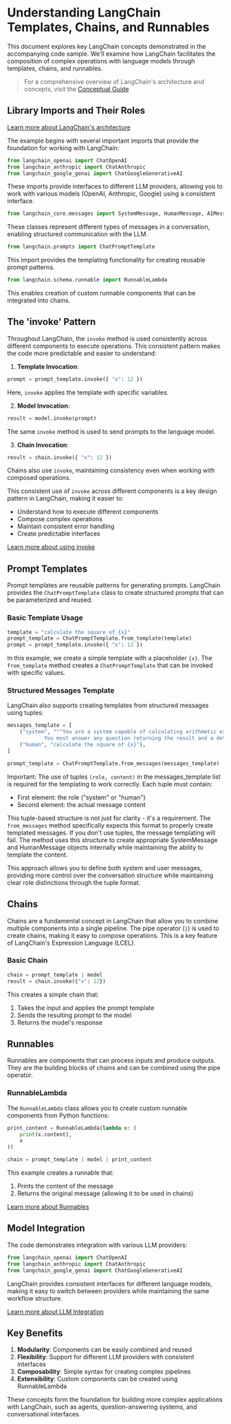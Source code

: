 # Understanding LangChain Templates, Chains, and Runnables

This document explores key LangChain concepts demonstrated in the accompanying code sample. We'll examine how LangChain facilitates the composition of complex operations with language models through templates, chains, and runnables.

> For a comprehensive overview of LangChain's architecture and concepts, visit the [Conceptual Guide](https://python.langchain.com/docs/concepts/)

## Library Imports and Their Roles

[Learn more about LangChain's architecture](https://python.langchain.com/docs/concepts/architecture)

The example begins with several important imports that provide the foundation for working with LangChain:

```python
from langchain_openai import ChatOpenAI
from langchain_anthropic import ChatAnthropic
from langchain_google_genai import ChatGoogleGenerativeAI
```
These imports provide interfaces to different LLM providers, allowing you to work with various models (OpenAI, Anthropic, Google) using a consistent interface.

```python
from langchain_core.messages import SystemMessage, HumanMessage, AIMessage
```
These classes represent different types of messages in a conversation, enabling structured communication with the LLM.

```python
from langchain.prompts import ChatPromptTemplate
```
This import provides the templating functionality for creating reusable prompt patterns.

```python
from langchain.schema.runnable import RunnableLambda
```
This enables creation of custom runnable components that can be integrated into chains.

## The 'invoke' Pattern

Throughout LangChain, the `invoke` method is used consistently across different components to execute operations. This consistent pattern makes the code more predictable and easier to understand:

1. **Template Invocation**:
```python
prompt = prompt_template.invoke({ "x": 12 })
```
Here, `invoke` applies the template with specific variables.

2. **Model Invocation**:
```python
result = model.invoke(prompt)
```
The same `invoke` method is used to send prompts to the language model.

3. **Chain Invocation**:
```python
result = chain.invoke({ "x": 12 })
```
Chains also use `invoke`, maintaining consistency even when working with composed operations.

This consistent use of `invoke` across different components is a key design pattern in LangChain, making it easier to:
- Understand how to execute different components
- Compose complex operations
- Maintain consistent error handling
- Create predictable interfaces

[Learn more about using invoke](https://python.langchain.com/docs/expression_language/interface)


## Prompt Templates

Prompt templates are reusable patterns for generating prompts. LangChain provides the `ChatPromptTemplate` class to create structured prompts that can be parameterized and reused.

### Basic Template Usage

```python
template = "calculate the square of {x}"
prompt_template = ChatPromptTemplate.from_template(template)
prompt = prompt_template.invoke({ "x": 12 })
```

In this example, we create a simple template with a placeholder `{x}`. The `from_template` method creates a `ChatPromptTemplate` that can be invoked with specific values.


### Structured Messages Template

LangChain also supports creating templates from structured messages using tuples:

```python
messages_template = [
    ("system", """You are a system capable of calculating arithmetic expressions.
            You must answer any question returning the result and a detailed explanation of the approach you followed to find it."""),
    ("human", "calculate the square of {x}"),
]

prompt_template = ChatPromptTemplate.from_messages(messages_template)
```

Important: The use of tuples `(role, content)` in the messages_template list is required for the templating to work correctly. Each tuple must contain:
- First element: the role ("system" or "human")
- Second element: the actual message content

This tuple-based structure is not just for clarity - it's a requirement. The `from_messages` method specifically expects this format to properly create templated messages. If you don't use tuples, the message templating will fail. The method uses this structure to create appropriate SystemMessage and HumanMessage objects internally while maintaining the ability to template the content.


This approach allows you to define both system and user messages, providing more control over the conversation structure while maintaining clear role distinctions through the tuple format.


## Chains

Chains are a fundamental concept in LangChain that allow you to combine multiple components into a single pipeline. The pipe operator (`|`) is used to create chains, making it easy to compose operations. This is a key feature of LangChain's Expression Language (LCEL).


### Basic Chain

```python
chain = prompt_template | model
result = chain.invoke({"x": 12})
```

This creates a simple chain that:
1. Takes the input and applies the prompt template
2. Sends the resulting prompt to the model
3. Returns the model's response


## Runnables

Runnables are components that can process inputs and produce outputs. They are the building blocks of chains and can be combined using the pipe operator.

### RunnableLambda

The `RunnableLambda` class allows you to create custom runnable components from Python functions:

```python
print_content = RunnableLambda(lambda x: (
    print(x.content),
    x
))

chain = prompt_template | model | print_content
```

This example creates a runnable that:
1. Prints the content of the message
2. Returns the original message (allowing it to be used in chains)

[Learn more about Runnables](https://python.langchain.com/docs/expression_language/interface)

## Model Integration

The code demonstrates integration with various LLM providers:

```python
from langchain_openai import ChatOpenAI
from langchain_anthropic import ChatAnthropic
from langchain_google_genai import ChatGoogleGenerativeAI
```

LangChain provides consistent interfaces for different language models, making it easy to switch between providers while maintaining the same workflow structure.

[Learn more about LLM Integration](https://python.langchain.com/docs/integrations/llms/)

## Key Benefits

1. **Modularity**: Components can be easily combined and reused
2. **Flexibility**: Support for different LLM providers with consistent interfaces
3. **Composability**: Simple syntax for creating complex pipelines
4. **Extensibility**: Custom components can be created using RunnableLambda

These concepts form the foundation for building more complex applications with LangChain, such as agents, question-answering systems, and conversational interfaces.